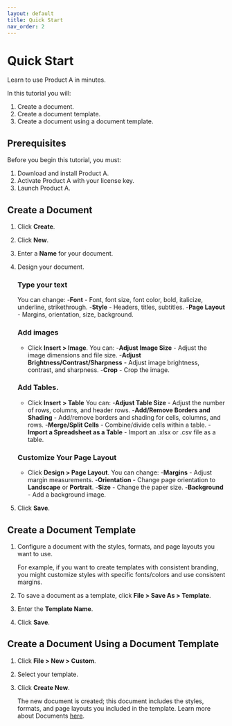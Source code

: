 ```yaml
---
layout: default
title: Quick Start
nav_order: 2
---
```

# Quick Start

Learn to use Product A in minutes.

In this tutorial you will:

1. Create a document.
2. Create a document template.
3. Create a document using a document template.

## Prerequisites

Before you begin this tutorial, you must:

1. Download and install Product A.
2. Activate Product A with your license key.
3. Launch Product A.

## Create a Document

1. Click **Create**.
2. Click **New**.
3. Enter a **Name** for your document.
4. Design your document.
   
   ### Type your text
   
   You can change:
    -**Font** - Font, font size, font color, bold, italicize, underline, strikethrough.
    -**Style** - Headers, titles, subtitles.
    -**Page Layout** - Margins, orientation, size, background.
  
   ### Add images
   
   * Click **Insert > Image**.
   You can:
    -**Adjust Image Size** - Adjust the image dimensions and file size.
    -**Adjust Brightness/Contrast/Sharpness** - Adjust image brightness, contrast, and sharpness.
    -**Crop** - Crop the image.
   
   ### Add Tables.
   
   * Click **Insert > Table**
   You can:
    -**Adjust Table Size** - Adjust the number of rows, columns, and header rows.
    -**Add/Remove Borders and Shading** - Add/remove borders and shading for cells, columns, and rows.
    -**Merge/Split Cells** - Combine/divide cells within a table.
    -**Import a Spreadsheet as a Table** - Import an .xlsx or .csv file as a table.

   ### Customize Your Page Layout
   
   * Click **Design > Page Layout**.
   You can change:
    -**Margins** - Adjust margin measurements.
    -**Orientation** - Change page orientation to **Landscape** or **Portrait**.
    -**Size** - Change the paper size.
    -**Background** - Add a background image.
5. Click **Save**.

## Create a Document Template

1. Configure a document with the styles, formats, and page layouts you want to use.

    For example, if you want to create templates with consistent branding, you might customize styles with specific fonts/colors and use consistent margins.
2. To save a document as a template, click **File > Save As > Template**.
3. Enter the **Template Name**.
4. Click **Save**.

## Create a Document Using a Document Template

1. Click **File > New > Custom**.
2. Select your template.
3. Click **Create New**.

   The new document is created; this document includes the styles, formats, and page layouts you included in the template.
   Learn more about Documents [here](Documents.md).
